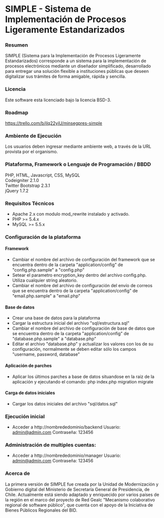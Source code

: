 # SIMPLE - Sistema de Implementación de Procesos Ligeramente Estandarizados


### Resumen
SIMPLE (Sistema para la Implementación de Procesos Ligeramente Estandarizados) corresponde a un sistema para la implementación de procesos electrónicos mediante un diseñador simplificado, desarrollado para entregar una solución flexible a instituciones públicas que deseen digitalizar sus trámites de forma amigable, rápida y sencilla.

### Licencia
Este software esta licenciado bajo la licencia BSD-3.

### Roadmap
https://trello.com/b/jlq22yiU/minsegpres-simple

### Ambiente de Ejecución
Los usuarios deben ingresar mediante ambiente web, a través de la URL provista por el organismo.

### Plataforma, Framework o Lenguaje de Programación / BBDD
PHP, HTML, Javascript, CSS, MySQL  
Codeigniter 2.1.0  
Twitter Bootstrap 2.3.1  
jQuery 1.7.2  

### Requisitos Técnicos
- Apache 2.x con modulo mod_rewrite instalado y activado.
- PHP >= 5.4.x
- MySQL >= 5.5.x

### Configuración de la plataforma
#### Framework
- Cambiar el nombre del archivo de configuración del framework que se encuentra dentro de la carpeta "application/config" de "config.php.sample" a "config.php"
- Setear el parametro encryption_key dentro del archivo config.php. Utiliza cualquier string aleatorio.
- Cambiar el nombre del archivo de configuración del envío de correos que se encuentra dentro de la carpeta "application/config" de "email.php.sample" a "email.php"
#### Base de datos
- Crear una base de datos para la plataforma
- Cargar la estructura inicial del archivo "sql/estructura.sql"
- Cambiar el nombre del archivo de configuración de base de datos que se encuentra dentro de la carpeta "application/config" de "database.php.sample" a "database.php"
- Editar el archivo "database.php" y actualizar los valores con los de su configuración, normalmente se deben editar sólo los campos "username, password, database"
#### Aplicación de parches
- Aplicar los últimos parches a base de datos situandose en la raiz de la aplicación y ejecutando el comando: php index.php migration migrate
#### Carga de datos iniciales
- Cargar los datos iniciales del archivo "sql/datos.sql"

### Ejecución inicial
- Acceder a http://nombrededominio/backend
    Usuario: admin@admin.com
    Contraseña: 123456

### Administración de multiples cuentas:
- Acceder a http://nombrededominio/manager
    Usuario: admin@admin.com
    Contraseña: 123456

### Acerca de
La primera versión de SIMPLE fue creada por la Unidad de Modernización y Gobierno digital del Ministerio de Secretaría General de Presidencia, de Chile. Actualmente está siendo adaptado y enriquecido por varios países de la región en el marco del proyecto de Red Gealc "Mecanismo colaborativo regional de software público", que cuenta con el apoyo de la Iniciativa de Bienes Públicos Regionales del BID.
